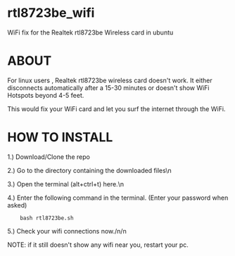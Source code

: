 # rtl8723be_wifi
WiFi fix for the Realtek rtl8723be Wireless card in ubuntu

# ABOUT

For linux users , Realtek rtl8723be wireless card doesn't work. It either disconnects automatically after a 15-30 minutes or doesn't show WiFi Hotspots beyond 4-5 feet.

This would fix your WiFi card and let you surf the internet through the WiFi.  

# HOW TO INSTALL
1.) Download/Clone the repo

2.) Go to the directory containing the downloaded files\n

3.) Open the terminal (alt+ctrl+t) here.\n

4.) Enter the following command in the terminal. (Enter your password when asked)

		bash rtl8723be.sh

5.)	Check your wifi connections now./n/n

NOTE: if it still doesn't show any wifi near you, restart your pc.

